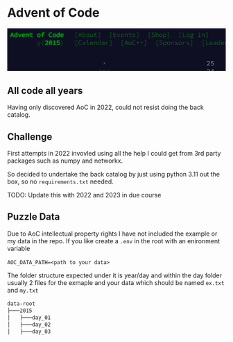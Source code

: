 # Advent of Code
![AOC](aoc.PNG)

## All code all years
Having only discovered AoC in 2022, could not resist doing the back catalog.

## Challenge
First attempts in 2022 invovled using all the help I could get from 3rd party packages such as numpy and networkx.

So decided to undertake the back catalog by just using python 3.11 out the box, so no `requirements.txt` needed.

TODO: Update this with 2022 and 2023 in due course

## Puzzle Data
Due to AoC intellectual property rights I have not included the example or my data in the repo.
If you like create a `.env` in the root with an enironment variable 

`AOC_DATA_PATH=<path to your data>`

The folder structure expected under it is year/day and within the day folder usually 2 files
for the exmaple and your data which should be named `ex.txt` and `my.txt`

```
data-root
├───2015
│   ├───day_01
│   ├───day_02
│   ├───day_03
```